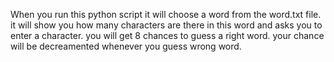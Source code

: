 When you run this python script it will choose a word from the word.txt file.
it will show you how many characters are there in this word and asks you to enter a character.
you will get 8 chances to guess a right word.
your chance will be decreamented whenever you guess wrong word.

